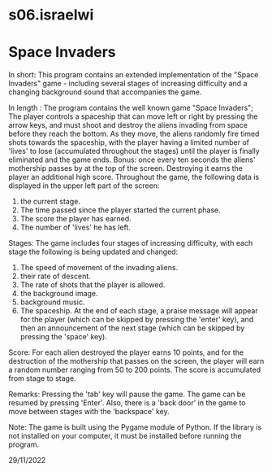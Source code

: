 # s06.israelwi


# Space Invaders

In short:
This program contains an extended implementation of the "Space Invaders" game - including several stages of increasing difficulty and a changing background sound that accompanies the game.

In length :
The program contains the well known game "Space Invaders"; The player controls a spaceship that can move left or right by pressing the arrow keys, and must shoot and destroy the aliens invading from space before they reach the bottom.
As they move, the aliens randomly fire timed shots towards the spaceship, with the player having a limited number of 'lives' to lose (accumulated throughout the stages) until the player is finally eliminated and the game ends.
Bonus: once every ten seconds the aliens' mothership passes by at the top of the screen. Destroying it earns the player an additional high score.
Throughout the game, the following data is displayed in the upper left part of the screen:
1. the current stage.
2. The time passed since the player started the current phase.
3. The score the player has earned.
4. The number of 'lives' he has left.
 
Stages:
The game includes four stages of increasing difficulty, with each stage the following is being updated and changed:
1. The speed of movement of the invading aliens.
2. their rate of descent.
3. The rate of shots that the player is allowed.
4. the background image.
5. background music.
6. The spaceship.
At the end of each stage, a praise message will appear for the player (which can be skipped by pressing the 'enter' key), and then an announcement of the next stage (which can be skipped by pressing the 'space' key).

Score:
For each alien destroyed the player earns 10 points, and for the destruction of the mothership that passes on the screen, the player will earn a random number ranging from 50 to 200 points. The score is accumulated  from stage to stage.

Remarks:
Pressing the 'tab' key will pause the game. The game can be resumed by pressing 'Enter'.
Also, there is a 'back door' in the game to move between stages with the 'backspace' key.

Note: The game is built using the Pygame module of Python. If the library is not installed on your computer, it must be installed before running the program.


29/11/2022


